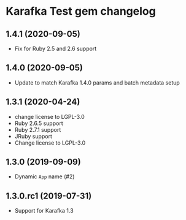 # Karafka Test gem changelog

## 1.4.1 (2020-09-05)
- Fix for Ruby 2.5 and 2.6 support

## 1.4.0 (2020-09-05)
- Update to match Karafka 1.4.0 params and batch metadata setup

## 1.3.1 (2020-04-24)
- change license to LGPL-3.0
- Ruby 2.6.5 support
- Ruby 2.7.1 support
- JRuby support
- Change license to LGPL-3.0

## 1.3.0 (2019-09-09)
- Dynamic `App` name (#2)

## 1.3.0.rc1 (2019-07-31)
- Support for Karafka 1.3
